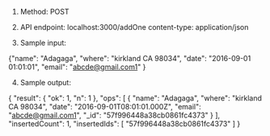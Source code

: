 1. Method: POST

2. API endpoint: localhost:3000/addOne
content-type: application/json

3. Sample input:

{"name": "Adagaga",
 "where": "kirkland CA 98034",
 "date": "2016-09-01 01:01:01",
 "email": "abcde@gmail.com1"
}

4. Sample output:

{
  "result": {
    "ok": 1,
    "n": 1
  },
  "ops": [
    {
      "name": "Adagaga",
      "where": "kirkland CA 98034",
      "date": "2016-09-01T08:01:01.000Z",
      "email": "abcde@gmail.com1",
      "_id": "57f996448a38cb0861fc4373"
    }
  ],
  "insertedCount": 1,
  "insertedIds": [
    "57f996448a38cb0861fc4373"
  ]
}
